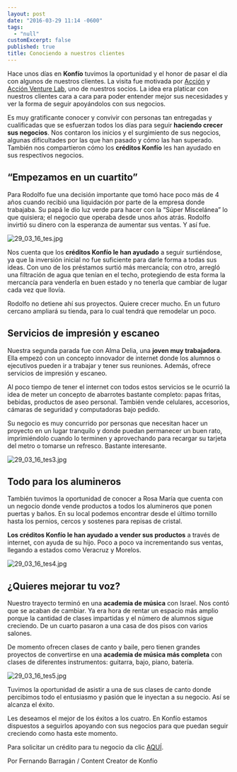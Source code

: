 ```yaml
---
layout: post
date: "2016-03-29 11:14 -0600"
tags: 
  - "null"
customExcerpt: false
published: true
title: Conociendo a nuestros clientes
---
```




Hace unos días en **Konfío** tuvimos la oportunidad y el honor de pasar el día con algunos de nuestros clientes. La visita fue motivada por [Acción](https://www.accion.org/) y [Acción Venture Lab](https://www.accion.org/es/venturelab), uno de nuestros socios. La idea era platicar con nuestros clientes cara a cara para poder entender mejor sus necesidades y ver la forma de seguir apoyándolos con sus negocios.

Es muy gratificante conocer y convivir con personas tan entregadas y cualificadas que se esfuerzan todos los días para seguir **haciendo crecer sus negocios**. Nos contaron los inicios y el surgimiento de sus negocios, algunas dificultades por las que han pasado y cómo las han superado. También nos compartieron cómo los **créditos Konfío** les han ayudado en sus respectivos negocios.

## “Empezamos en un cuartito”

Para Rodolfo fue una decisión importante que tomó hace poco más de 4 años cuando recibió una liquidación por parte de la empresa donde trabajaba. Su papá le dio luz verde para hacer con la “Súper Miscelánea” lo que quisiera; el negocio que operaba desde unos años atrás. Rodolfo invirtió su dinero con la esperanza de aumentar sus ventas. Y así fue.

![29_03_16_tes.jpg]({{site.baseurl}}/img/29_03_16_tes.jpg)

Nos cuenta que los **créditos Konfío le han ayudado** a seguir surtiéndose, ya que la inversión inicial no fue suficiente para darle forma a todas sus ideas. Con uno de los préstamos surtió más mercancía; con otro, arregló una filtración de agua que tenían en el techo, protegiendo de esta forma la mercancía para venderla en buen estado y no tenerla que cambiar de lugar cada vez que llovía.

Rodolfo no detiene ahí sus proyectos. Quiere crecer mucho. En un futuro cercano ampliará su tienda, para lo cual tendrá que remodelar un poco.

## Servicios de impresión y escaneo

Nuestra segunda parada fue con Alma Delia, una **joven muy trabajadora**. Ella empezó con un concepto innovador de internet donde los alumnos o ejecutivos pueden ir a trabajar y tener sus reuniones. Además, ofrece servicios de impresión y escaneo.

Al poco tiempo de tener el internet con todos estos servicios se le ocurrió la idea de meter un concepto de abarrotes bastante completo: papas fritas, bebidas, productos de aseo personal. También vende celulares, accesorios, cámaras de seguridad y computadoras bajo pedido. 

Su negocio es muy concurrido por personas que necesitan hacer un proyecto en un lugar tranquilo y donde puedan permanecer un buen rato, imprimiéndolo cuando lo terminen y aprovechando para recargar su tarjeta del metro o tomarse un refresco. Bastante interesante.

![29_03_16_tes3.jpg]({{site.baseurl}}/img/29_03_16_tes3.jpg)

## Todo para los alumineros

También tuvimos la oportunidad de conocer a Rosa María que cuenta con un negocio donde vende productos a todos los alumineros que ponen puertas y baños. En su local podemos encontrar desde el último tornillo hasta los pernios, cercos y sostenes para repisas de cristal.

**Los créditos Konfío le han ayudado a vender sus productos** a través de internet, con ayuda de su hijo. Poco a poco va incrementando sus ventas, llegando a estados como Veracruz y Morelos.

![29_03_16_tes4.jpg]({{site.baseurl}}/img/29_03_16_tes4.jpg)

## ¿Quieres mejorar tu voz?

Nuestro trayecto terminó en una **academia de música** con Israel. Nos contó que se acaban de cambiar. Ya era hora de rentar un espacio más amplio porque la cantidad de clases impartidas y el número de alumnos sigue creciendo. De un cuarto pasaron a una casa de dos pisos con varios salones.

De momento ofrecen clases de canto y baile, pero tienen grandes proyectos de convertirse en una **academia de música más completa** con clases de diferentes instrumentos: guitarra, bajo, piano, batería.

![29_03_16_tes5.jpg]({{site.baseurl}}/img/29_03_16_tes5.jpg)

Tuvimos la oportunidad de asistir a una de sus clases de canto donde percibimos todo el entusiasmo y pasión que le inyectan a su negocio. Así se alcanza el éxito.

Les deseamos el mejor de los éxitos a los cuatro. En Konfío estamos dispuestos a seguirlos apoyando con sus negocios para que puedan seguir creciendo como hasta este momento. 

Para solicitar un crédito para tu negocio da clic [AQUÍ](https://konfio.mx/inicio/registrate).

Por Fernando Barragán / Content Creator de Konfío

